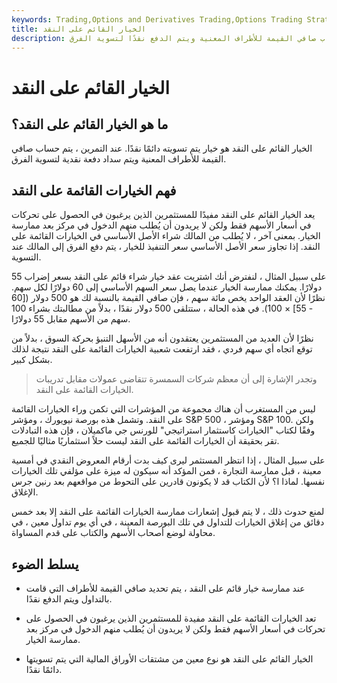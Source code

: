 ```yaml
---
keywords: Trading,Options and Derivatives Trading,Options Trading Strategy and Education,Options and Derivatives,Strategy and Education
title: الخيار القائم على النقد
description: الخيارات المستندة إلى النقد هي خيارات يتم فيها حساب صافي القيمة للأطراف المعنية ويتم الدفع نقدًا لتسوية الفرق.
---
```


# الخيار القائم على النقد
## ما هو الخيار القائم على النقد؟

الخيار القائم على النقد هو خيار يتم تسويته دائمًا نقدًا. عند التمرين ، يتم حساب صافي القيمة للأطراف المعنية ويتم سداد دفعة نقدية لتسوية الفرق.

## فهم الخيارات القائمة على النقد

يعد الخيار القائم على النقد مفيدًا للمستثمرين الذين يرغبون في الحصول على تحركات في أسعار الأسهم فقط ولكن لا يريدون أن يُطلب منهم الدخول في مركز بعد ممارسة الخيار. بمعنى آخر ، لا يُطلب من المالك شراء الأصل الأساسي في الخيارات القائمة على النقد. إذا تجاوز سعر الأصل الأساسي سعر التنفيذ للخيار ، يتم دفع الفرق إلى المالك عند التسوية.

على سبيل المثال ، لنفترض أنك اشتريت عقد خيار شراء قائم على النقد بسعر إضراب 55 دولارًا. يمكنك ممارسة الخيار عندما يصل سعر السهم الأساسي إلى 60 دولارًا لكل سهم. نظرًا لأن العقد الواحد يخص مائة سهم ، فإن صافي القيمة بالنسبة لك هو 500 دولار ([60 - 55] × 100). في هذه الحالة ، ستتلقى 500 دولار نقدًا ، بدلاً من مطالبتك بشراء 100 سهم من الأسهم مقابل 55 دولارًا.

نظرًا لأن العديد من المستثمرين يعتقدون أنه من الأسهل التنبؤ بحركة السوق ، بدلاً من توقع اتجاه أي سهم فردي ، فقد ارتفعت شعبية الخيارات القائمة على النقد نتيجة لذلك بشكل كبير.

> وتجدر الإشارة إلى أن معظم شركات السمسرة تتقاضى عمولات مقابل تدريبات الخيارات القائمة على النقد.

>

ليس من المستغرب أن هناك مجموعة من المؤشرات التي تكمن وراء الخيارات القائمة على النقد. وتشمل هذه بورصة نيويورك ، ومؤشر S&P 500 ، ومؤشر S&P 100. ولكن وفقًا لكتاب "الخيارات كاستثمار استراتيجي" للورنس جي ماكميلان ، فإن هذه التبادلات تقر بحقيقة أن الخيارات القائمة على النقد ليست حلاً استثماريًا مثاليًا للجميع.

على سبيل المثال ، إذا انتظر المستثمر ليرى كيف بدت أرقام المعروض النقدي في أمسية معينة ، قبل ممارسة التجارة ، فمن المؤكد أنه سيكون له ميزة على مؤلفي تلك الخيارات نفسها. لماذا ا؟ لأن الكتاب قد لا يكونون قادرين على التحوط من مواقعهم بعد رنين جرس الإغلاق.

لمنع حدوث ذلك ، لا يتم قبول إشعارات ممارسة الخيارات القائمة على النقد إلا بعد خمس دقائق من إغلاق الخيارات للتداول في تلك البورصة المعينة ، في أي يوم تداول معين ، في محاولة لوضع أصحاب الأسهم والكتاب على قدم المساواة.

## يسلط الضوء

- عند ممارسة خيار قائم على النقد ، يتم تحديد صافي القيمة للأطراف التي قامت بالتداول ويتم الدفع نقدًا.

- تعد الخيارات القائمة على النقد مفيدة للمستثمرين الذين يرغبون في الحصول على تحركات في أسعار الأسهم فقط ولكن لا يريدون أن يُطلب منهم الدخول في مركز بعد ممارسة الخيار.

- الخيار القائم على النقد هو نوع معين من مشتقات الأوراق المالية التي يتم تسويتها دائمًا نقدًا.

